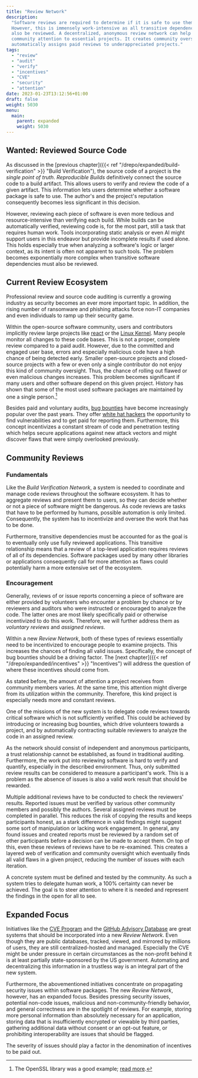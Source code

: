 ```yaml
---
title: "Review Network"
description:
  "Software reviews are required to determine if it is safe to use them.
  However, this is immensely work-intensive as all transitive dependencies must
  also be reviewed. A decentralized, anonymous review network can help steer
  community attention to essential projects. It creates community oversight and
  automatically assigns paid reviews to underappreciated projects."
tags:
  - "review"
  - "audit"
  - "verify"
  - "incentives"
  - "CVE"
  - "security"
  - "attention"
date: 2023-01-23T13:12:56+01:00
draft: false
weight: 5030
menu:
  main:
    parent: expanded
    weight: 5030
---
```


## Wanted: Reviewed Source Code

<!-- TODO what is a review in the current context?-->

As discussed in the [previous
chapter]({{< ref "/drepo/expanded/build-verification" >}} "Build Verification"),
the source code of a project is the _single point of truth_. _Reproducible
Builds_ definitively connect the source code to a build artifact. This allows
users to verify and review the code of a given artifact. This information lets
users determine whether a software package is safe to use. The author's and the
project's reputation consequently becomes less significant in this decision.

However, reviewing each piece of software is even more tedious and
resource-intensive than verifying each build. While builds can be automatically
verified, reviewing code is, for the most part, still a task that requires human
work. Tools incorporating static analysis or even AI might support users in this
endeavor but provide incomplete results if used alone. This holds especially
true when analyzing a software's logic or larger context, as its intent is often
not apparent to such tools. The problem becomes exponentially more complex when
transitive software dependencies must also be reviewed.

## Current Review Ecosystem

Professional review and source code auditing is currently a growing industry as
security becomes an ever more important topic. In addition, the rising number of
ransomware and phishing attacks force non-IT companies and even individuals to
ramp up their security game.

Within the open-source software community, users and contributors implicitly
review large projects like [react](https://github.com/facebook/react "react") or
the [Linux Kernel](https://kernel.org/ "Linux Kernel"). Many people monitor all
changes to these code bases. This is not a proper, complete review compared to a
paid audit. However, due to the committed and engaged user base, errors and
especially malicious code have a high chance of being detected early. Smaller
open-source projects and closed-source projects with a few or even only a single
contributor do not enjoy this kind of community oversight. Thus, the chance of
rolling out flawed or even malicious changes increases. This problem becomes
significant if many users and other software depend on this given project.
History has shown that some of the most used software packages are maintained by
one a single person.[^heartbleed]

[^heartbleed]:
    The OpenSSL library was a good example;
    [read more](https://it.slashdot.org/story/14/05/03/0129250/free-can-make-you-bleed-the-underresourced-open-source).

Besides paid and voluntary audits,
[bug bounties](https://en.wikipedia.org/wiki/Bug_bounty_program "Bug Bounty Program")
have become increasingly popular over the past years. They offer
[white hat hackers](<https://en.wikipedia.org/wiki/White_hat_(computer_security)> "White Hat")
the opportunity to find vulnerabilities and to get paid for reporting them.
Furthermore, this concept incentivizes a constant stream of code and penetration
testing which helps secure applications against new attack vectors and might
discover flaws that were simply overlooked previously.

## Community Reviews

### Fundamentals

Like the _Build Verification Network_, a system is needed to coordinate and
manage code reviews throughout the software ecosystem. It has to aggregate
reviews and present them to users, so they can decide whether or not a piece of
software might be dangerous. As code reviews are tasks that have to be performed
by humans, possible automation is only limited. Consequently, the system has to
incentivize and oversee the work that has to be done.

Furthermore, transitive dependencies must be accounted for as the goal is to
eventually only use fully reviewed applications. This transitive relationship
means that a review of a top-level application requires reviews of all of its
dependencies. Software packages used by many other libraries or applications
consequently call for more attention as flaws could potentially harm a more
extensive set of the ecosystem.

<!-- TODO move illustration from build verification? -->

### Encouragement

Generally, reviews of or issue reports concerning a piece of software are either
provided by volunteers who encounter a problem by chance or by reviewers and
auditors who were instructed or encouraged to analyze the code. The latter ones
are most likely specifically paid or otherwise incentivized to do this work.
Therefore, we will further address them as _voluntary reviews_ and _assigned
reviews_.

Within a new _Review Network_, both of these types of reviews essentially need
to be incentivized to encourage people to examine projects. This increases the
chances of finding all valid issues. Specifically, the concept of bug bounties
should be a driving factor. The [next
chapter]({{< ref "/drepo/expanded/incentives" >}} "Incentives") will address the
question of where these incentives should come from.

As stated before, the amount of attention a project receives from community
members varies. At the same time, this attention might diverge from its
utilization within the community. Therefore, this kind project is especially
needs more and constant reviews.

<!-- TODO illustration -->

One of the missions of the new system is to delegate code reviews towards
critical software which is not sufficiently verified. This could be achieved by
introducing or increasing bug bounties, which drive volunteers towards a
project, and by automatically contracting suitable reviewers to analyze the code
in an assigned review.

As the network should consist of independent and anonymous participants, a trust
relationship cannot be established, as found in traditional auditing.
Furthermore, the work put into reviewing software is hard to verify and
quantify, especially in the described environment. Thus, only submitted review
results can be considered to measure a participant's work. This is a problem as
the absence of issues is also a valid work result that should be rewarded.

Multiple additional reviews have to be conducted to check the reviewers'
results. Reported issues must be verified by various other community members and
possibly the authors. Several assigned reviews must be completed in parallel.
This reduces the risk of copying the results and keeps participants honest, as a
stark difference in valid findings might suggest some sort of manipulation or
lacking work engagement. In general, any found issues and created reports must
be reviewed by a random set of other participants before a decision can be made
to accept them. On top of this, even these reviews of reviews have to be
re-examined. This creates a layered web of verification and community oversight
which eventually finds all valid flaws in a given project, reducing the number
of issues with each iteration.

<!-- TODO illustration -->

A concrete system must be defined and tested by the community. As such a system
tries to delegate human work, a 100% certainty can never be achieved. The goal
is to steer attention to where it is needed and represent the findings in the
open for all to see.

## Expanded Focus

Initiatives like the
[CVE Program](https://cve.mitre.org/ "Common Vulnerabilities and Exposures") and
the
[GitHub Advisory Database](https://github.com/advisories "GitHub Advisory Database")
are great systems that should be incorporated into a new _Review Network_. Even
though they are public databases, tracked, viewed, and mirrored by
millions of users, they are still centralized-hosted and managed.
Especially the CVE might be under pressure in certain circumstances as the
non-profit behind it is at least partially state-sponsored by the US government.
Automating and decentralizing this information in a trustless way is an
integral part of the new system.

Furthermore, the abovementioned initiatives concentrate on propagating
security issues within software packages. The new _Review Network_, however, has
an expanded focus. Besides pressing security issues, potential non-code
issues, malicious and non-community-friendly behavior, and general correctness
are in the spotlight of reviews. For example, storing more personal information
than absolutely necessary for an application, storing data that is insufficiently
encrypted or viewable by third parties, gathering additional data without
consent or an opt-out feature, or prohibiting interoperability are issues that
should be flagged.

The severity of issues should play a factor in the denomination of incentives to
be paid out.